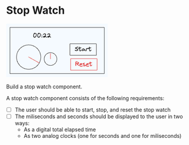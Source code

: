 # Stop Watch

![stopwatch](./stopwatch.png)

Build a stop watch component.

A stop watch component consists of the following requirements:

- [ ] The user should be able to start, stop, and reset the stop watch
- [ ] The miliseconds and seconds should be displayed to the user in two ways:
  - As a digital total elapsed time
  - As two analog clocks (one for seconds and one for miliseconds)
